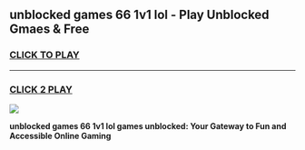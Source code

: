 
## unblocked games 66 1v1 lol - Play Unblocked Gmaes & Free
<h3>
<a href="https://premium.freeplayer.one?title=unblocked_games_66_1v1_lol&ref=19F">CLICK TO PLAY</a></h3>
<hr>

<h3>
<a href="https://premium.freeplayer.one?title=unblocked_games_66_1v1_lol&ref=19F">CLICK 2 PLAY</a>
  
</h3>

<a href="https://premium.freeplayer.one?title=unblocked_games_66_1v1_lol&ref=19F/"><img src="https://clearcache.store/games.png"></a>


**unblocked games 66 1v1 lol games unblocked: Your Gateway to Fun and Accessible Online Gaming**
